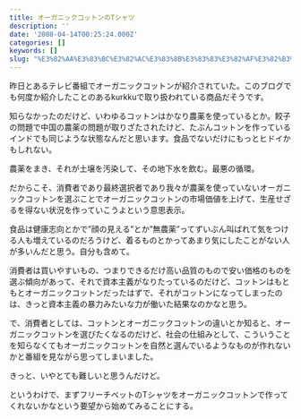 ```yaml
---
title: オーガニックコットンのTシャツ
description: ''
date: '2008-04-14T00:25:24.000Z'
categories: []
keywords: []
slug: "%E3%82%AA%E3%83%BC%E3%82%AC%E3%83%8B%E3%83%83%E3%82%AF%E3%82%B3%E3%83%83%E3%83%88%E3%83%B3%E3%81%AET%E3%82%B7%E3%83%A3%E3%83%84"
---
```

昨日とあるテレビ番組でオーガニックコットンが紹介されていた。このブログでも何度か紹介したことのあるkurkkuで取り扱われている商品だそうです。

知らなかったのだけど、いわゆるコットンはかなり農薬を使っているとか。餃子の問題で中国の農薬の問題が取りざたされたけど、たぶんコットンを作っているインドでも同じような状態なんだと思います。食品でないだけにもっとヒドイかもしれない。

農薬をまき、それが土壌を汚染して、その地下水を飲む。最悪の循環。

だからこそ、消費者であり最終選択者であり我々が農薬を使っていないオーガニックコットンを選ぶことでオーガニックコットンの市場価値を上げて、生産せざるを得ない状況を作っていこうよという意思表示。

食品は健康志向とかで”顔の見える”とか”無農薬”ってずいぶん叫ばれて気をつける人も増えているのだろうけど、着るものとかってあまり気にしたことがない人が多いんだと思う。自分も含めて。

消費者は買いやすいもの、つまりできるだけ高い品質のもので安い価格のものを選ぶ傾向があって、それで資本主義がなりたっているのだけど、コットンはもともとオーガニックコットンだったはずで、それがコットンになってしまったのは、きっと資本主義の暴力みたいな力が働いた結果なのかなと思う。

で、消費者としては、コットンとオーガニックコットンの違いとか知ると、オーガニックコットンを選びたくなるのだけど、社会の仕組みとして、こういうことを知らなくてもオーガニックコットンを自然と選んでいるようなものが作れないかと番組を見ながら思ってしまいました。

きっと、いやとても難しいと思うんだけど。

というわけで、まずフリーチベットのTシャツをオーガニックコットンで作ってくれないかなという要望から始めてみることにする。